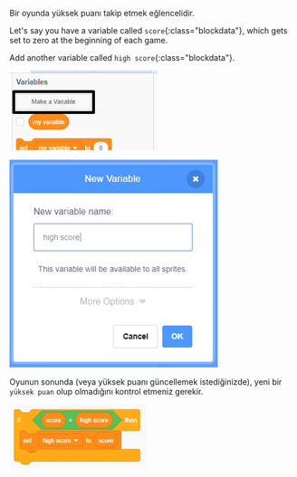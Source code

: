 Bir oyunda yüksek puanı takip etmek eğlencelidir.

Let's say you have a variable called `score`{:class="blockdata"}, which gets set to zero at the beginning of each game.

Add another variable called `high score`{:class="blockdata"}.

![click make make a variable](images/make-variable-annotated.png)

![enter name high score](images/make-high-score-variable.png)

Oyunun sonunda (veya yüksek puanı güncellemek istediğinizde), yeni bir `yüksek puan` olup olmadığını kontrol etmeniz gerekir.

![ekran görüntüsü](images/check-for-high-score.png)